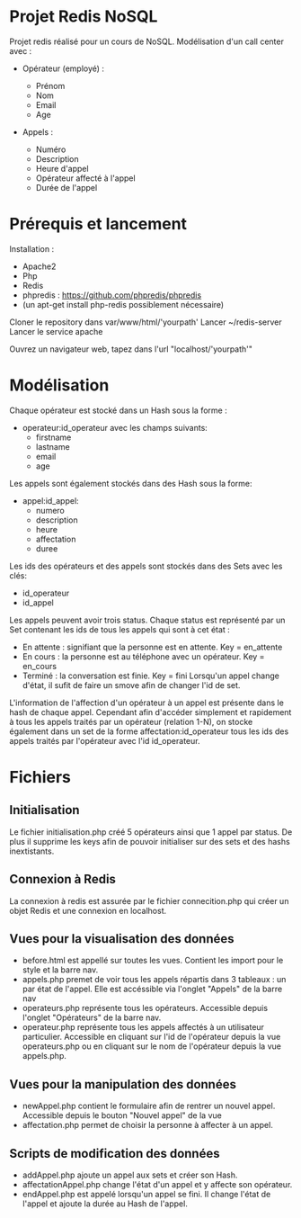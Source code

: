 # Projet Redis NoSQL
Projet redis réalisé pour un cours de NoSQL. Modélisation d'un call center avec :
 - Opérateur (employé) :
      - Prénom
      - Nom
      - Email
      - Age
      
 - Appels :
      - Numéro
      - Description
      - Heure d'appel
      - Opérateur affecté à l'appel
      - Durée de l'appel
      
# Prérequis et lancement

Installation :
 - Apache2
 - Php
 - Redis
 - phpredis : https://github.com/phpredis/phpredis 
 - (un apt-get install php-redis possiblement nécessaire)
    
    
Cloner le repository dans var/www/html/'yourpath'
Lancer ~/redis-server
Lancer le service apache

Ouvrez un navigateur web, tapez dans l'url "localhost/'yourpath'"

# Modélisation

Chaque opérateur est stocké dans un Hash sous la forme :
 - operateur:id_operateur avec les champs suivants:
   - firstname
   - lastname
   - email
   - age
       
Les appels sont également stockés dans des Hash sous la forme:
 - appel:id_appel:
   - numero
   - description
   - heure
   - affectation
   - duree
 
 Les ids des opérateurs et des appels sont stockés dans des Sets avec les clés:
  - id_operateur
  - id_appel

 Les appels peuvent avoir trois status. Chaque status est représenté par un Set contenant les ids de tous les appels qui sont à cet état :
  - En attente : signifiant que la personne est en attente. Key = en_attente
  - En cours : la personne est au téléphone avec un opérateur. Key = en_cours
  - Terminé : la conversation est finie. Key = fini
 Lorsqu'un appel change d'état, il sufit de faire un smove afin de changer l'id de set.
 
 L'information de l'affection d'un opérateur à un appel est présente dans le hash de chaque appel. Cependant afin d'accéder simplement et rapidement à tous les appels traités par un opérateur (relation 1-N), on stocke également dans un set de la forme affectation:id_operateur tous les ids des appels traités par l'opérateur avec l'id id_operateur.
 
 # Fichiers
 
 ## Initialisation
 
 Le fichier initialisation.php créé 5 opérateurs ainsi que 1 appel par status. De plus il supprime les keys afin de pouvoir initialiser sur des sets et des hashs inextistants.
 
 ## Connexion à Redis
 
 La connexion à redis est assurée par le fichier connecition.php qui créer un objet Redis et une connexion en localhost.
 
 ## Vues pour la visualisation des données
 
  - before.html est appellé sur toutes les vues. Contient les import pour le style et la barre nav.
  - appels.php premet de voir tous les appels répartis dans 3 tableaux : un par état de l'appel. Elle est accéssible via l'onglet "Appels" de la barre nav
  - operateurs.php représente tous les opérateurs. Accessible depuis l'onglet "Opérateurs" de la barre nav.
  - operateur.php représente tous les appels affectés à un utilisateur particulier. Accessible en cliquant sur l'id de l'opérateur depuis la vue operateurs.php ou en cliquant sur le nom de l'opérateur depuis la vue appels.php.
  
  ## Vues pour la manipulation des données
  
  - newAppel.php contient le formulaire afin de rentrer un nouvel appel. Accessible depuis le bouton "Nouvel appel" de la vue 
  - affectation.php permet de choisir la personne à affecter à un appel.
  
  ## Scripts de modification des données
  
  - addAppel.php ajoute un appel aux sets et créer son Hash.
  - affectationAppel.php change l'état d'un appel et y affecte son opérateur.
  - endAppel.php est appelé lorsqu'un appel se fini. Il change l'état de l'appel et ajoute la durée au Hash de l'appel.



